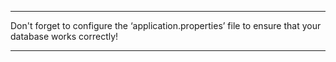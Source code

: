 ---------------------------------------------------------------------------------------------------------

Don't forget to configure the ‘application.properties’ file to ensure that your database works correctly!

---------------------------------------------------------------------------------------------------------

